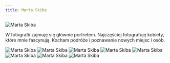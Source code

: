 ```yaml
---
title: Marta Skiba
---
```


![Marta Skiba](assets/img/members/member-12/img1.jpg)

<p class = "blurb">
W fotografii zajmuję się głównie portretem. Najczęściej fotografuję kobiety, które mnie fascynują. Kocham podróże i poznawanie nowych miejsc i osób.
</p>

![Marta Skiba ](assets/img/members/member-12/img2.jpg)
![Marta Skiba ](assets/img/members/member-12/img3.jpg)
![Marta Skiba ](assets/img/members/member-12/img4.jpg)
![Marta Skiba ](assets/img/members/member-12/img5.jpg)
![Marta Skiba ](assets/img/members/member-12/img6.jpg)
![Marta Skiba ](assets/img/members/member-12/img7.jpg)
![Marta Skiba ](assets/img/members/member-12/img8.jpg)
![Marta Skiba ](assets/img/members/member-12/img9.jpg)